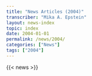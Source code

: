 ```yaml
---
title: "News Articles (2004)"
transcriber: "Mika A. Epstein"
layout: news-index
topic: index
date: 2004-01-01
permalink: /news/2004/
categories: ["News"]
tags: ["2004"]
---
```


{{< news >}}
